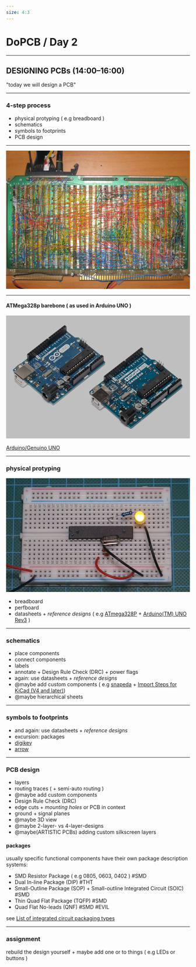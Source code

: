 ```yaml
---
size: 4:3
---
```


# DoPCB / Day 2

---

## DESIGNING PCBs (14:00–16:00)

"today we will design a PCB"

---

### 4-step process

- physical protyping ( e.g breadboard )
- schematics
- symbols to footprints
- PCB design

---

![bg](./resources/BMOW-Big-Mess-of-Wires-Homebrew-CPU-von-Steve-Chamberlin-01.jpg)

---

#### ATMega328p barebone ( as used in Arduino UNO )

![bg](./resources/ArdunioUNO.jpg)

[Arduino/Genuino UNO](https://www.arduino.cc/en/Main/arduinoBoardUno&gt)

---

### physical protyping
 
![bg](./resources/ArduinoUnoATMEGA328PMinimal.jpg)
 
- breadboard
- perfboard
- datasheets + *reference designs* ( e.g [ATmega328P](http://ww1.microchip.com/downloads/en/DeviceDoc/Atmel-7810-Automotive-Microcontrollers-ATmega328P_Datasheet.pdf) + [Arduino(TM) UNO Rev3](https://content.arduino.cc/assets/UNO-TH_Rev3e_sch.pdf) )

---

### schematics

- place components
- connect components
- labels
- annotate + Design Rule Check (DRC) + power flags
- again: use datasheets + *reference designs*
- @maybe add custom components ( e.g [snapeda](https://www.snapeda.com) + [Import Steps for KiCad (V4 and later)](https://www.snapeda.com/about/import/#KiCad5))
- @maybe hierarchical sheets

---

### symbols to footprints

- and again: use datasheets + *reference designs*
- excursion: packages
- [digikey](https://www.digikey.de)
- [arrow](https://www.arrow.com)

---

### PCB design

- layers
- routing traces ( + semi-auto routing )
- @maybe add custom components
- Design Rule Check (DRC)
- edge cuts + *mounting holes* or PCB in context
- ground + signal planes
- @maybe 3D view
- @maybe 2-layer- vs 4-layer-designs
- @maybe(ARTISTIC PCBs) adding custom silkscreen layers

#### packages

usually specific functional components have their own package description systems:

- SMD Resistor Package ( e.g 0805, 0603, 0402 ) #SMD
- Dual In-line Package (DIP) #THT
- Small-Outline Package (SOP) + Small-outline Integrated Circuit (SOIC) #SMD
- Thin Quad Flat Package (TQFP) #SMD
- Quad Flat No-leads (QNF) #SMD #EVIL

see [List of integrated circuit packaging types](https://en.wikipedia.org/wiki/List_of_integrated_circuit_packaging_types)

---

### assignment

rebuild the design yourself + maybe add one or to things ( e.g LEDs or buttons )

